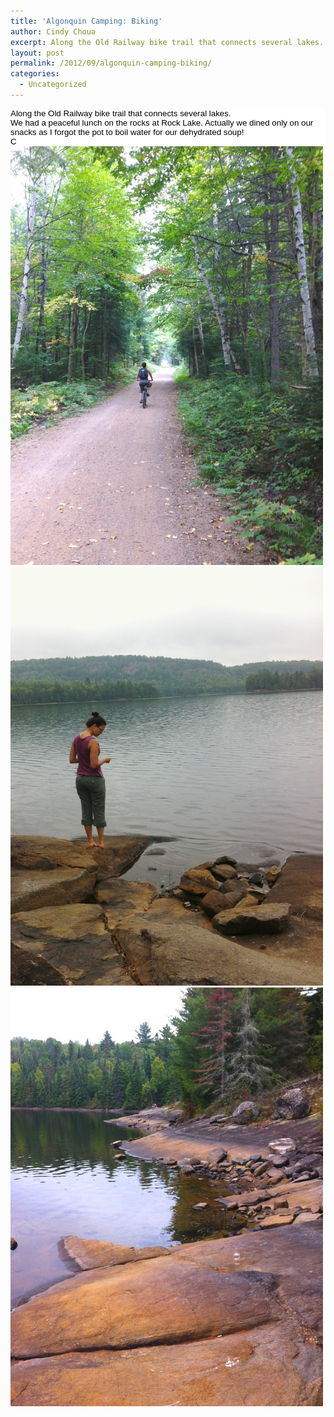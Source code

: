 ```yaml
---
title: 'Algonquin Camping: Biking'
author: Cindy Choua
excerpt: Along the Old Railway bike trail that connects several lakes. We had a peaceful lunch on the rocks at Rock Lake. Actually we dined only on our snacks as I forgot the pot to boil water for our dehydrated soup! C
layout: post
permalink: /2012/09/algonquin-camping-biking/
categories:
  - Uncategorized
---
```

<div style="color:#000;background-color:#fff;font-family:verdana, helvetica, sans-serif;font-size:10pt;">
  <div>
    Along the Old Railway bike trail that connects several lakes.
  </div>
  
  <div>
    We had a peaceful lunch on the rocks at Rock Lake. Actually we dined only on our snacks as I forgot the pot to boil water for our dehydrated soup!
  </div>
  
  <div>
    C
  </div>
</div>

<div class='p_embed p_image_embed'>
  <a href="/wp-content/uploads/2012/09/img_2384-scaled-1000.jpg"><img alt="Img_2384" height="670" src="/wp-content/uploads/2012/09/img_2384-scaled-1000.jpg?w=224" width="500" /></a><a href="/wp-content/uploads/2012/09/img_2396-scaled-1000.jpg"><img alt="Img_2396" height="670" src="/wp-content/uploads/2012/09/img_2396-scaled-1000.jpg?w=224" width="500" /></a><a href="/wp-content/uploads/2012/09/img_2402-scaled-1000.jpg"><img alt="Img_2402" height="670" src="/wp-content/uploads/2012/09/img_2402-scaled-1000.jpg?w=224" width="500" /></a>
</div>
